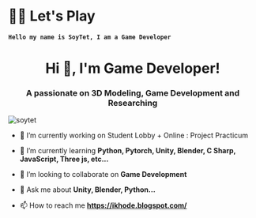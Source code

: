 # 🏄‍♂️ Let's Play

**`Hello my name is SoyTet, I am a Game Developer`**


<h1 align="center">Hi 👋, I'm Game Developer!</h1>
<h3 align="center">A passionate on 3D Modeling, Game Development and Researching</h3>


<p align="left"> <img src="https://komarev.com/ghpvc/?username=soytet&label=Profile%20views&color=green&style=flat" alt="soytet" /> </p>

- 🔭 I’m currently working on Student Lobby + Online : Project Practicum

- 🌱 I’m currently learning **Python, Pytorch, Unity, Blender, C Sharp, JavaScript, Three js, etc...**

- 👯 I’m looking to collaborate on **Game Development**

- 💬 Ask me about **Unity, Blender, Python...**

- 📫 How to reach me **https://ikhode.blogspot.com/**

     
